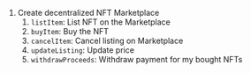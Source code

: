 1. Create decentralized NFT Marketplace
    1. `listItem`: List NFT on the Marketplace
    2. `buyItem`: Buy the NFT
    3. `cancelItem`: Cancel listing on Marketplace
    4. `updateListing`: Update price
    5. `withdrawProceeds`: Withdraw payment for my bought NFTs
